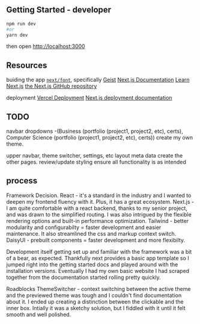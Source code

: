 ## Getting Started - developer
```bash
npm run dev
#or
yarn dev
```

then open [http://localhost:3000](http://localhost:3000)

## Resources
buiding the app
[`next/font`](https://nextjs.org/docs/app/building-your-application/optimizing/fonts), specifically [Geist](https://vercel.com/font)
[Next.js Documentation](https://nextjs.org/docs)
[Learn Next.js](https://nextjs.org/learn)
[the Next.js GitHub repository](https://github.com/vercel/next.js)

deployment
[Vercel Deployment](https://vercel.com/new?utm_medium=default-template&filter=next.js&utm_source=create-next-app&utm_campaign=create-next-app-readme)
[Next.js deployment documentation](https://nextjs.org/docs/app/building-your-application/deploying)


## TODO
navbar dropdowns -(Business (portfolio (project1, project2, etc), certs), Computer Science (portfolio (project1, project2, etc), certs))
create my own theme. 

upper navbar, theme switcher, settings, etc
layout meta data
create the other pages.
review/update styling
ensure all functionality is as intended




## process
Framework Decision.
React - it's a standard in the industry and I wanted to deepen my frontend fluency with it. Plus, it has a great ecosystem.
Next.js - I am quite comfortable with a react backend, thanks to my senior project, and was drawn to the simplified routing. I was also intrigued by the flexible rendering options and built-in performance optimization.
Tailwind - better modularity and configurabilty = faster development and easier maintenance. It also streamlined the css and markup context switch. 
DaisyUI - prebuilt components = faster development and more flexibilty. 

Development itself
getting set up and familiar with the framework was a bit of a bear, as expected. Thankfully next provides a basic app template so I jumped right into the getting started docs and played around with the installation versions.
Eventually I had my own basic website I had scraped together from the documentation started rolling pretty quickly.

Roadblocks
ThemeSwitcher - context switching between the active theme and the previewed theme was tough and I couldn't find documentation about it. I ended up creating a distinction between the clickable and the inner box. Intially it was a sketchy solution, but I fiddled with it until it felt smooth and well polished. 

